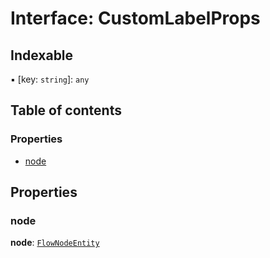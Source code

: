 # Interface: CustomLabelProps

## Indexable

▪ \[key: `string`]: `any`

## Table of contents

### Properties

* [node](/en/auto-docs/fixed-layout-editor/interfaces/CustomLabelProps.md#node)

## Properties

### node

**node**: [`FlowNodeEntity`](/en/auto-docs/fixed-layout-editor/classes/FlowNodeEntity-1.md)
